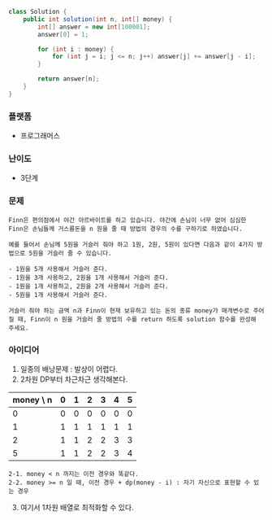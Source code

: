 
```java
class Solution {
    public int solution(int n, int[] money) {
        int[] answer = new int[100001];
        answer[0] = 1;

        for (int i : money) {
            for (int j = i; j <= n; j++) answer[j] += answer[j - i];
        }

        return answer[n];
    }
}
```

### 플랫폼
- 프로그래머스

### 난이도
- 3단계

### 문제
```
Finn은 편의점에서 야간 아르바이트를 하고 있습니다. 야간에 손님이 너무 없어 심심한 Finn은 손님들께 거스름돈을 n 원을 줄 때 방법의 경우의 수를 구하기로 하였습니다.

예를 들어서 손님께 5원을 거슬러 줘야 하고 1원, 2원, 5원이 있다면 다음과 같이 4가지 방법으로 5원을 거슬러 줄 수 있습니다.

- 1원을 5개 사용해서 거슬러 준다.
- 1원을 3개 사용하고, 2원을 1개 사용해서 거슬러 준다.
- 1원을 1개 사용하고, 2원을 2개 사용해서 거슬러 준다.
- 5원을 1개 사용해서 거슬러 준다.

거슬러 줘야 하는 금액 n과 Finn이 현재 보유하고 있는 돈의 종류 money가 매개변수로 주어질 때, Finn이 n 원을 거슬러 줄 방법의 수를 return 하도록 solution 함수를 완성해 주세요.
```

### 아이디어
1. 일종의 배낭문제 : 발상이 어렵다.
2. 2차원 DP부터 차근차근 생각해본다.

| money \ n | 0   | 1   | 2   | 3   | 4   | 5   |
| --------- | --- | --- | --- | --- | --- | --- |
| 0         | 0   | 0   | 0   | 0   | 0   | 0   |
| 1         | 1   | 1   | 1   | 1   | 1   | 1   |
| 2         | 1   | 1   | 2   | 2   | 3   | 3   |
| 5         | 1   | 1   | 2   | 2   | 3   | 4   |
	2-1. money < n 까지는 이전 경우와 똑같다.
	2-2. money >= n 일 때, 이전 경우 + dp(money - i) : 자기 자신으로 표현할 수 있는 경우

3. 여기서 1차원 배열로 최적화할 수 있다.